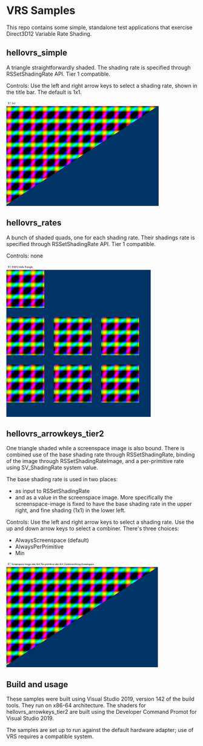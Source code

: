 # VRS Samples
This repo contains some simple, standalone test applications that exercise Direct3D12 Variable Rate Shading.


## hellovrs_simple
A triangle straightforwardly shaded. The shading rate is specified through RSSetShadingRate API. Tier 1 compatible.

Controls: Use the left and right arrow keys to select a shading rate, shown in the title bar. The default is 1x1.

![Example image](https://raw.githubusercontent.com/clandrew/hellovrs/master/Images/simple.PNG "Example image.")


## hellovrs_rates
A bunch of shaded quads, one for each shading rate. Their shadings rate is specified through RSSetShadingRate API. Tier 1 compatible.

Controls: none

![Example image](https://raw.githubusercontent.com/clandrew/hellovrs/master/Images/rates.PNG "Example image.")

## hellovrs_arrowkeys_tier2
One triangle shaded while a screenspace image is also bound. There is combined use of the base shading rate through RSSetShadingRate, binding of the image through RSSetShadingRateImage, and a per-primitive rate using SV_ShadingRate system value.

The base shading rate is used in two places: 
* as input to RSSetShadingRate
* and as a value in the screenspace image. 
More specifically the screenspace-image is fixed to have the base shading rate in the upper right, and fine shading (1x1) in the lower left.

Controls: Use the left and right arrow keys to select a shading rate.
Use the up and down arrow keys to select a combiner. There's three choices:
* AlwaysScreenspace (default)
* AlwaysPerPrimitive
* Min

![Example image](https://raw.githubusercontent.com/clandrew/hellovrs/master/Images/combine.PNG "Example image.")

## Build and usage
These samples were built using Visual Studio 2019, version 142 of the build tools. They run on x86-64 architecture. 
The shaders for hellovrs_arrowkeys_tier2 are built using the Developer Command Promot for Visual Studio 2019.

The samples are set up to run against the default hardware adapter; use of VRS requires a compatible system.
